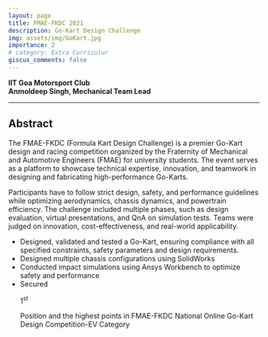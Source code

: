 ```yaml
---
layout: page
title: FMAE-FKDC 2021
description: Go-Kart Design Challenge
img: assets/img/GoKart.jpg
importance: 2
# category: Extra Curriculur
giscus_comments: false
---
```


**IIT Goa Motorsport Club**  
**Anmoldeep Singh, Mechanical Team Lead** 

---

## **Abstract**

The FMAE-FKDC (Formula Kart Design Challenge) is a premier Go-Kart design and racing competition organized by the Fraternity of Mechanical and Automotive Engineers (FMAE) for university students. The event serves as a platform to showcase technical expertise, innovation, and teamwork in designing and fabricating high-performance Go-Karts.

Participants have to follow strict design, safety, and performance guidelines while optimizing aerodynamics, chassis dynamics, and powertrain efficiency. The challenge included multiple phases, such as design evaluation, virtual presentations, and QnA on simulation tests. Teams were judged on innovation, cost-effectiveness, and real-world applicability.

<ul>
    <li>Designed, validated and tested a Go-Kart, ensuring compliance with all specified constraints, safety parameters and design requirements. </li>
    <li>Designed multiple chassis configurations using SolidWorks</li>
    <li>Conducted impact simulations using Ansys Workbench to optimize safety and performance</li>
    <li>Secured <p>1<sup>st</sup></p> Position and the highest points in FMAE-FKDC National Online Go-Kart Design Competition-EV Category</li>
</ul>